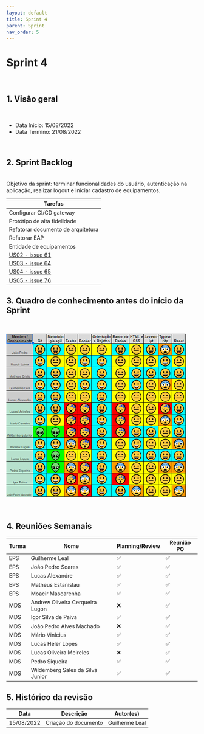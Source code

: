 ```yaml
---
layout: default
title: Sprint 4 
parent: Sprint
nav_order: 5
---
```

# Sprint 4 

<br>

## 1. Visão geral

<br>

- Data Inicio: 15/08/2022
- Data Termino: 21/08/2022

<br>

## 2. Sprint Backlog

<br>
Objetivo da sprint: terminar funcionalidades do usuário, autenticação na aplicação, realizar logout e iniciar cadastro de equipamentos.

|Tarefas|
|--------|
|Configurar CI/CD gateway|
|Protótipo de alta fidelidade|
|Refatorar documento de arquitetura|
|Refatorar EAP|
|Entidade de equipamentos|
|[US02 - issue 61](https://github.com/fga-eps-mds/2022-1-Alectrion-DOC/issues/61)|
|[US03 - issue 64](https://github.com/fga-eps-mds/2022-1-Alectrion-DOC/issues/64)|
|[US04 - issue 65](https://github.com/fga-eps-mds/2022-1-Alectrion-DOC/issues/65)|
|[US05 - issue 76](https://github.com/fga-eps-mds/2022-1-Alectrion-DOC/issues/76)|

## 3. Quadro de conhecimento antes do início da Sprint

<br>

![Quadro de conhecimento Semana ](./assets/sprint2.png)

<br>

## 4. Reuniões Semanais

|Turma|Nome|Planning/Review|Reunião PO|
|--|--|--|--|
|EPS|Guilherme Leal|:white_check_mark:|:white_check_mark:|
|EPS|João Pedro Soares|:white_check_mark:|:white_check_mark:|
|EPS|Lucas Alexandre|:white_check_mark:|:white_check_mark:|
|EPS|Matheus Estanislau|:white_check_mark:|:white_check_mark:|
|EPS|Moacir Mascarenha|:white_check_mark:|:white_check_mark:|
|MDS|Andrew Oliveira Cerqueira Lugon|:x:|:white_check_mark:|
|MDS|Igor Silva de Paiva|:white_check_mark:|:white_check_mark:|
|MDS|João Pedro Alves Machado|:x:|:white_check_mark:|
|MDS|Mário Vinícius|:white_check_mark:|:white_check_mark:|
|MDS|Lucas Heler Lopes|:white_check_mark:|:white_check_mark:|
|MDS|Lucas Oliveira Meireles|:x:|:white_check_mark:|
|MDS|Pedro Siqueira|:white_check_mark:|:white_check_mark:|
|MDS|Wildemberg Sales da Silva Junior|:white_check_mark:|:white_check_mark:|

## 5. Histórico da revisão

|**Data**|**Descrição**|**Autor(es)**|
|--------|-------------|-------------|
|15/08/2022|Criação do documento| Guilherme Leal |


